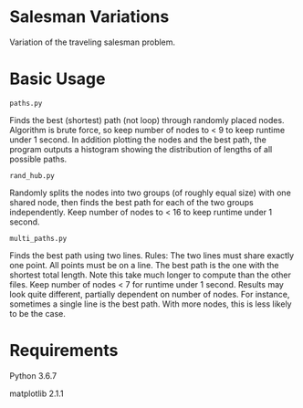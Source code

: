 # Salesman Variations

Variation of the traveling salesman problem.

# Basic Usage

```paths.py```

Finds the best (shortest) path (not loop) through randomly placed nodes.
Algorithm is brute force, so keep number of nodes to < 9 to keep runtime under 1 second.
In addition plotting the nodes and the best path, the program outputs a histogram
showing the distribution of lengths of all possible paths.

```rand_hub.py```

Randomly splits the nodes into two groups (of roughly equal size) with one shared node,
then finds the best path for each of the two groups independently.
Keep number of nodes to < 16 to keep runtime under 1 second.

```multi_paths.py```

Finds the best path using two lines. Rules: The two lines must share exactly one point.
All points must be on a line. The best path is the one with the shortest total length.
Note this take much longer to compute than the other files. Keep number of nodes < 7
for runtime under 1 second. Results may look quite different, partially dependent on
number of nodes. For instance, sometimes a single line is the best path. With more
nodes, this is less likely to be the case.

# Requirements

Python 3.6.7

matplotlib 2.1.1
